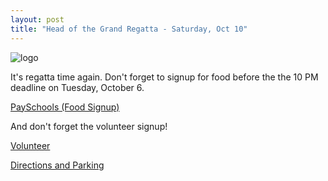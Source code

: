 ```yaml
---
layout: post  
title: "Head of the Grand Regatta - Saturday, Oct 10"
---
```


![logo](http://i.imgur.com/O3hKuRN.gif)

It's regatta time again. Don't forget to signup for food before the the 10 PM
deadline on Tuesday, October 6.

[PaySchools (Food Signup)](https://www.payschools.com/cat.asp?id=C740BA23A6504DACBD07791491B63467)

And don't forget the volunteer signup!

[Volunteer](<http://www.signupgenius.com/go/20f0a4dafab2ba2f49-2015/31050103>)

[Directions and Parking](https://www.regattacentral.com/regatta/directions.jsp?job_id=4351&org_id=0)
